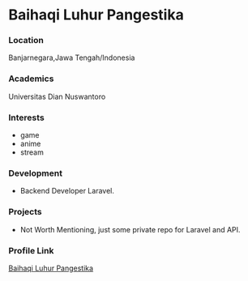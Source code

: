 # Baihaqi Luhur Pangestika

### Location

Banjarnegara,Jawa Tengah/Indonesia

### Academics

Universitas Dian Nuswantoro

### Interests

- game
- anime
- stream

### Development

- Backend Developer Laravel.

### Projects

- Not Worth Mentioning, just some private repo for Laravel and API. 

### Profile Link

[Baihaqi Luhur Pangestika](https://github.com/baihaqilp)